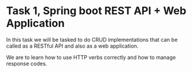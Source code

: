 # Task 1, Spring boot REST API + Web Application

In this task we will be tasked to do CRUD implementations that can be called as a RESTful API and also as a web application.

We are to learn how to use HTTP verbs correctly and how to manage response codes.